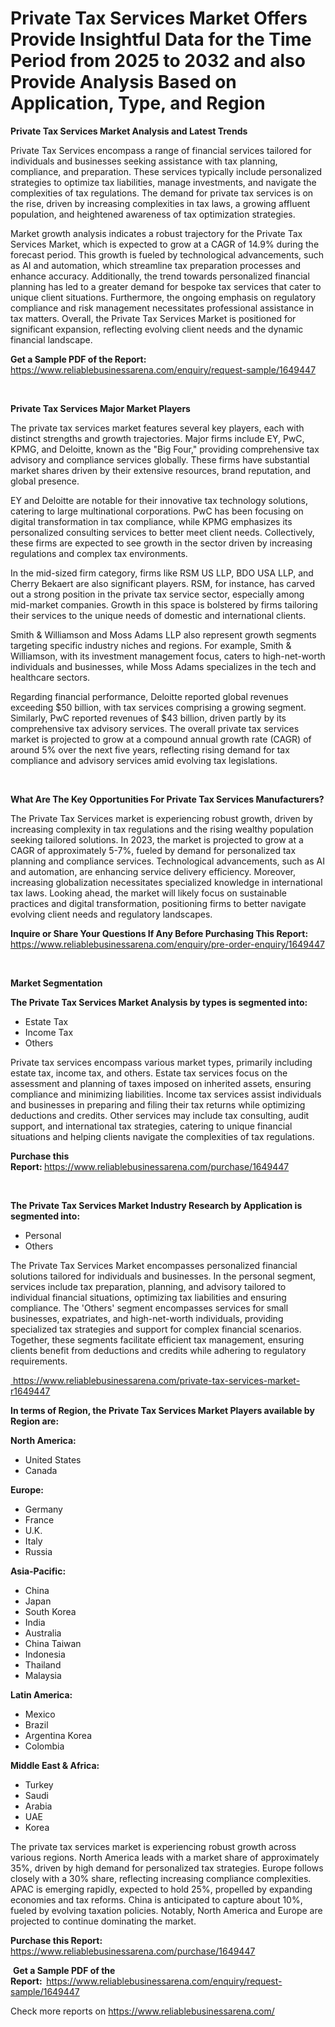 <p><h1>Private Tax Services Market Offers Provide Insightful Data for the Time Period from 2025 to 2032 and also Provide Analysis Based on Application, Type, and Region</h1></p><p><strong>Private Tax Services Market Analysis and Latest Trends</strong></p>
<p><p>Private Tax Services encompass a range of financial services tailored for individuals and businesses seeking assistance with tax planning, compliance, and preparation. These services typically include personalized strategies to optimize tax liabilities, manage investments, and navigate the complexities of tax regulations. The demand for private tax services is on the rise, driven by increasing complexities in tax laws, a growing affluent population, and heightened awareness of tax optimization strategies.</p><p>Market growth analysis indicates a robust trajectory for the Private Tax Services Market, which is expected to grow at a CAGR of 14.9% during the forecast period. This growth is fueled by technological advancements, such as AI and automation, which streamline tax preparation processes and enhance accuracy. Additionally, the trend towards personalized financial planning has led to a greater demand for bespoke tax services that cater to unique client situations. Furthermore, the ongoing emphasis on regulatory compliance and risk management necessitates professional assistance in tax matters. Overall, the Private Tax Services Market is positioned for significant expansion, reflecting evolving client needs and the dynamic financial landscape.</p></p>
<p><strong>Get a Sample PDF of the Report:&nbsp;</strong> <a href="https://www.reliablebusinessarena.com/enquiry/request-sample/1649447?utm_campaign=2988&utm_medium=2&utm_source=Github&utm_content=ia&utm_term=09032025&utm_id=private-tax-services">https://www.reliablebusinessarena.com/enquiry/request-sample/1649447</a></p>
<p>&nbsp;</p>
<p><strong>Private Tax Services Major Market Players</strong></p>
<p><p>The private tax services market features several key players, each with distinct strengths and growth trajectories. Major firms include EY, PwC, KPMG, and Deloitte, known as the "Big Four," providing comprehensive tax advisory and compliance services globally. These firms have substantial market shares driven by their extensive resources, brand reputation, and global presence.</p><p>EY and Deloitte are notable for their innovative tax technology solutions, catering to large multinational corporations. PwC has been focusing on digital transformation in tax compliance, while KPMG emphasizes its personalized consulting services to better meet client needs. Collectively, these firms are expected to see growth in the sector driven by increasing regulations and complex tax environments.</p><p>In the mid-sized firm category, firms like RSM US LLP, BDO USA LLP, and Cherry Bekaert are also significant players. RSM, for instance, has carved out a strong position in the private tax service sector, especially among mid-market companies. Growth in this space is bolstered by firms tailoring their services to the unique needs of domestic and international clients.</p><p>Smith & Williamson and Moss Adams LLP also represent growth segments targeting specific industry niches and regions. For example, Smith & Williamson, with its investment management focus, caters to high-net-worth individuals and businesses, while Moss Adams specializes in the tech and healthcare sectors.</p><p>Regarding financial performance, Deloitte reported global revenues exceeding $50 billion, with tax services comprising a growing segment. Similarly, PwC reported revenues of $43 billion, driven partly by its comprehensive tax advisory services. The overall private tax services market is projected to grow at a compound annual growth rate (CAGR) of around 5% over the next five years, reflecting rising demand for tax compliance and advisory services amid evolving tax legislations.</p></p>
<p>&nbsp;</p>
<p><strong>What Are The Key Opportunities For Private Tax Services Manufacturers?</strong></p>
<p><p>The Private Tax Services market is experiencing robust growth, driven by increasing complexity in tax regulations and the rising wealthy population seeking tailored solutions. In 2023, the market is projected to grow at a CAGR of approximately 5-7%, fueled by demand for personalized tax planning and compliance services. Technological advancements, such as AI and automation, are enhancing service delivery efficiency. Moreover, increasing globalization necessitates specialized knowledge in international tax laws. Looking ahead, the market will likely focus on sustainable practices and digital transformation, positioning firms to better navigate evolving client needs and regulatory landscapes.</p></p>
<p><strong>Inquire or Share Your Questions If Any Before Purchasing This Report:</strong> <a href="https://www.reliablebusinessarena.com/enquiry/pre-order-enquiry/1649447?utm_campaign=2988&utm_medium=2&utm_source=Github&utm_content=ia&utm_term=09032025&utm_id=private-tax-services">https://www.reliablebusinessarena.com/enquiry/pre-order-enquiry/1649447</a></p>
<p>&nbsp;</p>
<p><strong>Market Segmentation</strong></p>
<p><strong>The Private Tax Services Market Analysis by types is segmented into:</strong></p>
<p><ul><li>Estate Tax</li><li>Income Tax</li><li>Others</li></ul></p>
<p><p>Private tax services encompass various market types, primarily including estate tax, income tax, and others. Estate tax services focus on the assessment and planning of taxes imposed on inherited assets, ensuring compliance and minimizing liabilities. Income tax services assist individuals and businesses in preparing and filing their tax returns while optimizing deductions and credits. Other services may include tax consulting, audit support, and international tax strategies, catering to unique financial situations and helping clients navigate the complexities of tax regulations.</p></p>
<p><strong>Purchase this Report:&nbsp;</strong><a href="https://www.reliablebusinessarena.com/purchase/1649447?utm_campaign=2988&utm_medium=2&utm_source=Github&utm_content=ia&utm_term=09032025&utm_id=private-tax-services">https://www.reliablebusinessarena.com/purchase/1649447</a></p>
<p>&nbsp;</p>
<p><strong>The Private Tax Services Market Industry Research by Application is segmented into:</strong></p>
<p><ul><li>Personal</li><li>Others</li></ul></p>
<p><p>The Private Tax Services Market encompasses personalized financial solutions tailored for individuals and businesses. In the personal segment, services include tax preparation, planning, and advisory tailored to individual financial situations, optimizing tax liabilities and ensuring compliance. The 'Others' segment encompasses services for small businesses, expatriates, and high-net-worth individuals, providing specialized tax strategies and support for complex financial scenarios. Together, these segments facilitate efficient tax management, ensuring clients benefit from deductions and credits while adhering to regulatory requirements.</p></p>
<p><a href="https://www.reliablebusinessarena.com/private-tax-services-market-r1649447?utm_campaign=2988&utm_medium=2&utm_source=Github&utm_content=ia&utm_term=09032025&utm_id=private-tax-services">&nbsp;https://www.reliablebusinessarena.com/private-tax-services-market-r1649447</a></p>
<p><strong>In terms of Region, the Private Tax Services Market Players available by Region are:</strong></p>
<p>
    <p> <strong> North America: </strong>
        <ul>
            <li>United States</li>
            <li>Canada</li>
        </ul>
        </p> 
    <p> <strong> Europe: </strong>
        <ul>
            <li>Germany</li>
            <li>France</li>
            <li>U.K.</li>
            <li>Italy</li>
            <li>Russia</li>
        </ul>
        </p> 
    <p> <strong> Asia-Pacific: </strong>
        <ul>
            <li>China</li>
            <li>Japan</li>
            <li>South Korea</li>
            <li>India</li>
            <li>Australia</li>
            <li>China Taiwan</li>
            <li>Indonesia</li>
            <li>Thailand</li>
            <li>Malaysia</li>
        </ul>
        </p> 
    <p> <strong> Latin America: </strong>
        <ul>
            <li>Mexico</li>
            <li>Brazil</li>
            <li>Argentina Korea</li>
            <li>Colombia</li>
        </ul>
        </p> 
    <p> <strong> Middle East & Africa: </strong>
        <ul>
            <li>Turkey</li>
            <li>Saudi</li>
            <li>Arabia</li>
            <li>UAE</li>
            <li>Korea</li>
        </ul>
    </p>
    </p>
<p><p>The private tax services market is experiencing robust growth across various regions. North America leads with a market share of approximately 35%, driven by high demand for personalized tax strategies. Europe follows closely with a 30% share, reflecting increasing compliance complexities. APAC is emerging rapidly, expected to hold 25%, propelled by expanding economies and tax reforms. China is anticipated to capture about 10%, fueled by evolving taxation policies. Notably, North America and Europe are projected to continue dominating the market.</p></p>
<p><strong>Purchase this Report: </strong><a href="https://www.reliablebusinessarena.com/purchase/1649447?utm_campaign=2988&utm_medium=2&utm_source=Github&utm_content=ia&utm_term=09032025&utm_id=private-tax-services">https://www.reliablebusinessarena.com/purchase/1649447</a></p>
<p>&nbsp;<strong>Get a Sample PDF of the Report:&nbsp;&nbsp;</strong><a href="https://www.reliablebusinessarena.com/enquiry/request-sample/1649447?utm_campaign=2988&utm_medium=2&utm_source=Github&utm_content=ia&utm_term=09032025&utm_id=private-tax-services">https://www.reliablebusinessarena.com/enquiry/request-sample/1649447</a></p>
<p><strong></strong></p>
<p>Check more reports on <a href="https://www.reliablebusinessarena.com/?utm_campaign=2988&utm_medium=2&utm_source=Github&utm_content=ia&utm_term=09032025&utm_id=private-tax-services">https://www.reliablebusinessarena.com/</a></p>